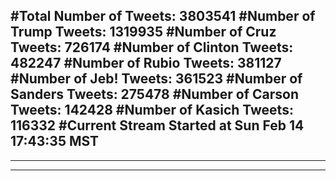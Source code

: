 #Total Number of Tweets: 3803541 
#Number of Trump Tweets: 1319935
#Number of Cruz Tweets: 726174
#Number of Clinton Tweets: 482247
#Number of Rubio Tweets: 381127
#Number of Jeb! Tweets: 361523
#Number of Sanders Tweets: 275478
#Number of Carson Tweets: 142428
#Number of Kasich Tweets: 116332
#Current Stream Started at Sun Feb 14 17:43:35 MST
---
---
---
